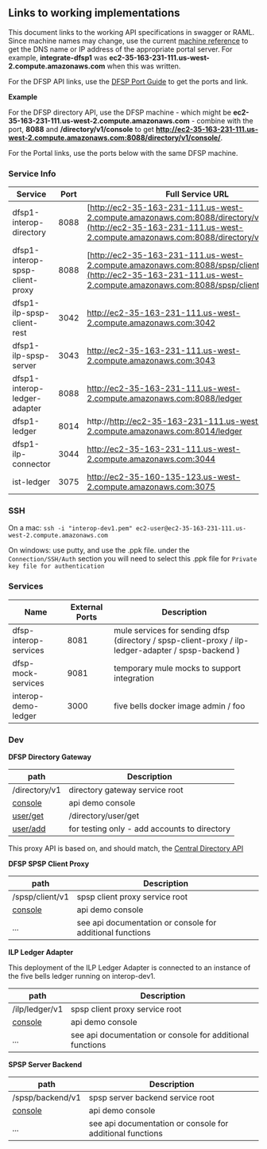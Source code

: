 ## Links to working implementations
This document links to the working API specifications in swagger or RAML. Since machine names may change, use the current [machine reference](../AWS/Infrastructure/machines.md) to get the DNS name or IP address of the appropriate portal server. For example, **integrate-dfsp1** was **ec2-35-163-231-111.us-west-2.compute.amazonaws.com** when this was written.

For the DFSP API links, use the [DFSP Port Guide](./DFSP#default-ports) to get the ports and link.

**Example**

For the DFSP directory API, use the DFSP machine - which might be **ec2-35-163-231-111.us-west-2.compute.amazonaws.com** - combine with the port, **8088** and **/directory/v1/console** to get **http://ec2-35-163-231-111.us-west-2.compute.amazonaws.com:8088/directory/v1/console/**.

For the Portal links, use the ports below with the same DFSP machine.

### Service Info

| Service | Port | Full Service URL |
| ------- | ---- | ----------- |
| dfsp1-interop-directory | 8088 |  [http://ec2-35-163-231-111.us-west-2.compute.amazonaws.com:8088/directory/v1](http://ec2-35-163-231-111.us-west-2.compute.amazonaws.com:8088/directory/v1/console) |
| dfsp1-interop-spsp-client-proxy | 8088 |  [http://ec2-35-163-231-111.us-west-2.compute.amazonaws.com:8088/spsp/client/v1](http://ec2-35-163-231-111.us-west-2.compute.amazonaws.com:8088/spsp/client/v1/console) |
| dfsp1-ilp-spsp-client-rest | 3042 | http://ec2-35-163-231-111.us-west-2.compute.amazonaws.com:3042 |
| dfsp1-ilp-spsp-server | 3043 | http://ec2-35-163-231-111.us-west-2.compute.amazonaws.com:3043 |
| dfsp1-interop-ledger-adapter | 8088 |  http://ec2-35-163-231-111.us-west-2.compute.amazonaws.com:8088/ledger |
| dfsp1-ledger | 8014 | http://http://ec2-35-163-231-111.us-west-2.compute.amazonaws.com:8014/ledger |
| dfsp1-ilp-connector | 3044 | http://ec2-35-163-231-111.us-west-2.compute.amazonaws.com:3044 |
| ist-ledger | 3075 | http://ec2-35-160-135-123.us-west-2.compute.amazonaws.com:3075 |

### SSH

On a mac:  `ssh -i "interop-dev1.pem" ec2-user@ec2-35-163-231-111.us-west-2.compute.amazonaws.com`

On windows:  use putty, and use the .ppk file.  under the `Connection/SSH/Auth` section you will need to select this .ppk file for `Private key file for authentication`

### Services

| Name | External Ports | Description |
| ---- | -------------- | ----------- |
| dfsp-interop-services | 8081 | mule services for sending dfsp (directory / spsp-client-proxy / ilp-ledger-adapter / spsp-backend ) |
| dfsp-mock-services | 9081 | temporary mule mocks to support integration |
| interop-demo-ledger | 3000 | five bells docker image admin / foo |

### Dev

**DFSP Directory Gateway**

| path | Description |
| ---- | ----------- |
| /directory/v1 | directory gateway service root
| [console](http://ec2-35-163-231-111.us-west-2.compute.amazonaws.com:8088/directory/v1/console/) | api demo console |
| [user/get](http://ec2-35-163-231-111.us-west-2.compute.amazonaws.com:8088/directory/v1/user/get) | /directory/user/get |
| [user/add](http://ec2-35-163-231-111.us-west-2.compute.amazonaws.com:8088/directory/v1/user/add) | for testing only - add accounts to directory |

This proxy API is based on, and should match, the [Central Directory API](./CentralDirectory/central_directory_endpoints.md)

**DFSP SPSP Client Proxy**

| path | Description |
| ---- | ----------- |
| /spsp/client/v1 | spsp client proxy service root |
| [console](http://ec2-35-163-231-111.us-west-2.compute.amazonaws.com:8088/spsp/client/v1/console/) | api demo console |
| ... | see api documentation or console for additional functions |

**ILP Ledger Adapter**

This deployment of the ILP Ledger Adapter is connected to an instance of the five bells ledger running on interop-dev1.

| path | Description |
| ---- | ----------- |
| /ilp/ledger/v1 | spsp client proxy service root |
| [console](http://ec2-35-163-231-111.us-west-2.compute.amazonaws.com:8088/ledger/console/) | api demo console |
| ... | see api documentation or console for additional functions |

**SPSP Server Backend**

| path | Description |
| ---- | ----------- |
| /spsp/backend/v1 | spsp server backend service root |
| [console](http://ec2-35-163-231-111.us-west-2.compute.amazonaws.com:8090/spsp/backend/v1/console/) | api demo console |
| ... | see api documentation or console for additional functions |
